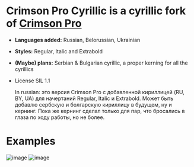 # Crimson Pro Cyrillic is a cyrillic fork of [Crimson Pro](https://github.com/Fonthausen/CrimsonPro)
- **Languages added:** Russian, Belorussian, Ukrainian
- **Styles:** Regular, Italic and Extrabold
- **(Maybe) plans:** Serbian & Bulgarian cyrillic, a proper kerning for all the cyrillics
- License SIL 1.1

  In russian: это версия Crimson Pro с добавленной кириллицей (RU, BY, UA) для начертаний Regular, Italic и Extrabold. Может быть добавлю сербскую и болгарскую кириллицу в будущем, ну и кернинг. Пока же кернинг сделал только для пар, что бросались в глаза по ходу работы, но не более. 

# Examples
![image](https://github.com/user-attachments/assets/6a6f0c88-6e11-453d-8540-50f41fa50e1e)
![image](https://github.com/user-attachments/assets/1824fc75-43a7-42d7-9779-497026904c2e)


